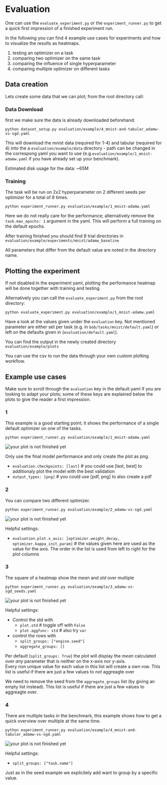 # Evaluation

One can use the ```evaluate_experiment.py``` or the ```experiment_runner.py``` to get a quick first impression of a finished experiment run.  

In the following you can find 4 example use cases for experiments and how to visualize the results as heatmaps.

1. testing an optimizer on a task
2. comparing two optimizer on the same task
3. comparing the influence of single hyperparameter
4. comparing multiple optimizer on different tasks

## Data creation

Lets create some data that we can plot; from the root directory call:

### Data Download

first we make sure the data is already downloaded beforehand:

```python dataset_setup.py evaluation/example/4_mnist-and-tabular_adamw-vs-sgd.yaml```

This will download the mnist data (required for 1-4) and tabular (required for 4) into the a ```evaluation/example/data``` directory - path can be changed in the correspong yaml you want to use (e.g.```evaluation/example/1_mnist-adamw.yaml``` if you have already set up your benchmark).

Estimated disk usage for the data: ~65M

### Training

The task will be run on 2x2 hyperparameter on 2 different seeds per optimizer for a total of 8 times.

```python experiment_runner.py evaluation/example/1_mnist-adamw.yaml```

Here we do not really care for the performance; alternatively remove the ```task.max_epochs: 1``` argument in the yaml. This will perform a full training on the default epochs.

After training finished you should find 8 trial directories in ```evaluation/example/experiments/mnist/adamw_baseline```

All parameters that differ from the default value are noted in the directory name.

## Plotting the experiment

If not disabled in the experiment yaml, plotting the performance heatmap will be done together with training and testing.  

Alternatively you can call the ```evaluate_experiment.py``` from the root directory:

```python evaluate_experiment.py evaluation/example/1_mnist-adamw.yaml```


Have a look at the values given under the ```evaluation``` key. Not mentioned parameter are either set per task (e.g. in ```bob/tasks/mnist/default.yaml```) or left on the defaults given in (```evaluation/default.yaml```).

You can find the output in the newly created directory ```evaluation/example/plots```


You can use the csv to run the data through your own custom plotting workflow.

## Example use cases

Make sure to scroll through the ```evaluation``` key in the default.yaml if you are looking to adapt your plots; some of these keys are explained below the plots to give the reader a first impression.

### 1

This example is a good starting point; it shows the performance of a single default optimizer on one of the tasks.

```python experiment_runner.py evaluation/example/1_mnist-adamw.yaml```

![your plot is not finished yet](plots/1_mnist-adamw.png)

Only use the final model performance and only create the plot as png.

- ```evaluation.checkpoints: [last]```  # you could use [last, best] to additionaly plot the model with the best validation
- ```output_types: [png]```  # you could use [pdf, png] to also create a pdf


### 2

You can compare two different optimizer.

```python experiment_runner.py evaluation/example/2_adamw-vs-sgd.yaml```

![your plot is not finished yet](plots/2_adamw-vs-sgd.png)

Helpful settings:

- ```evaluation.plot.x_axis: [optimizer.weight_decay, optimizer.kappa_init_param]```  # the values given here are used as the value for the axis. The order in the list is used from left to right for the plot columns


### 3

The square of a heatmap show the *mean* and *std* over multiple

```python experiment_runner.py evaluation/example/3_adamw-vs-sgd_seeds.yaml```

![your plot is not finished yet](plots/3_adamw-vs-sgd_seeds.png)

Helpful settings:

- Control the std with
    - ```plot.std```  # toggle off with ```False```
    - ```plot.aggfunc: std```  # also try ```var```
- control the rows with
    - ```split_groups: ["engine.seed"]```
    - ```aggregate_groups: []```

Per default (```split_groups: True```) the plot will display the *mean* calculated over *any* parameter that is neither on the x-axis nor y-axis.  
Every non unique value for each value in this list will create a own row.
This list is useful if there are just a few values to *not* aggreagte over

We need to remove the seed from the ```aggregate_groups``` list (by giving an empty list instead). This list is useful if there are just a few values to aggreagte over.

### 4

There are multiple tasks in the benchmark, this example shows how to get a quick overview over multiple at the same time.

```python experiment_runner.py evaluation/example/4_mnist-and-tabular_adamw-vs-sgd.yaml```

![your plot is not finished yet](plots/4_mnist-and-tabular_adamw-vs-sgd.png)

Helpful settings:

 - ```split_groups: ["task.name"]```

 Just as in the seed example we explicitely add want to group by a specific value.

